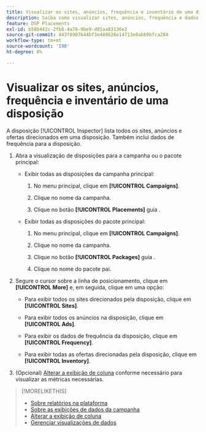 ```yaml
---
title: Visualizar os sites, anúncios, frequência e inventário de uma disposição
description: Saiba como visualizar sites, anúncios, frequência e dados de inventário direcionados para uma disposição.
feature: DSP Placements
exl-id: b58b442c-2fb8-4a78-9be9-d85aa83136e2
source-git-commit: 443f8907644bf3e480626e14713e8abb9bfca284
workflow-type: tm+mt
source-wordcount: '190'
ht-degree: 0%

---
```


# Visualizar os sites, anúncios, frequência e inventário de uma disposição

A disposição [!UICONTROL Inspector] lista todos os sites, anúncios e ofertas direcionados em uma disposição. Também inclui dados de frequência para a disposição.

1. Abra a visualização de disposições para a campanha ou o pacote principal:

   * Exibir todas as disposições da campanha principal:

      1. No menu principal, clique em **[!UICONTROL Campaigns]**.

      1. Clique no nome da campanha.

      1. Clique no botão **[!UICONTROL Placements]** guia .
   * Exibir todas as disposições do pacote principal:

      1. No menu principal, clique em **[!UICONTROL Campaigns]**.

      1. Clique no nome da campanha.

      1. Clique no botão **[!UICONTROL Packages]** guia .

      1. Clique no nome do pacote pai.


1. Segure o cursor sobre a linha de posicionamento, clique em **[!UICONTROL More]** e, em seguida, clique em uma opção:

   * Para exibir todos os sites direcionados pela disposição, clique em **[!UICONTROL Sites]**.

   * Para exibir todos os anúncios na disposição, clique em **[!UICONTROL Ads]**.

   * Para exibir os dados de frequência da disposição, clique em **[!UICONTROL Frequency]**.

   * Para exibir todas as ofertas direcionadas pela disposição, clique em **[!UICONTROL Inventory]**.

1. (Opcional) [Alterar a exibição de coluna](column-view-change.md) conforme necessário para visualizar as métricas necessárias.

>[!MORELIKETHIS]
>
>* [Sobre relatórios na plataforma](campaign-reports-about.md)
>* [Sobre as exibições de dados da campanha](campaign-data-views-about.md)
>* [Alterar a exibição de coluna](column-view-change.md)
>* [Gerenciar visualizações de dados](campaign-data-visualization-manage.md)

